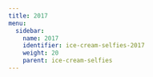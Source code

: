 ```yaml
---
title: 2017
menu:
  sidebar:
    name: 2017
    identifier: ice-cream-selfies-2017
    weight: 20
    parent: ice-cream-selfies
---
```


